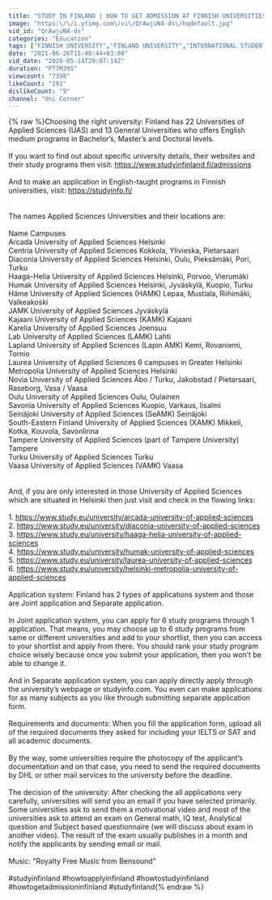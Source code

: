 ```yaml
---
title: "STUDY IN FINLAND | HOW TO GET ADMISSION AT FINNISH UNIVERSITIES IN 2020 (STEP BY STEP) 🇫🇮"
image: "https:\/\/i.ytimg.com\/vi\/QrAwjuN4-ds\/hqdefault.jpg"
vid_id: "QrAwjuN4-ds"
categories: "Education"
tags: ["FINNISH UNIVERSITY","FINLAND UNIVERSITY","INTERNATIONAL STUDENT"]
date: "2021-06-26T15:40:44+03:00"
vid_date: "2020-05-14T20:07:14Z"
duration: "PT7M39S"
viewcount: "7398"
likeCount: "191"
dislikeCount: "9"
channel: "Uni Corner"
---
```

{% raw %}Choosing the right university: Finland has 22 Universities of Applied Sciences (UAS) and 13 General Universities who offers English medium programs in Bachelor’s, Master’s and Doctoral levels. <br /><br />If you want to find out about specific university details, their websites and their study programs then visit: <a rel="nofollow" target="blank" href="https://www.studyinfinland.fi/admissions">https://www.studyinfinland.fi/admissions</a><br /><br />And to make an application in English-taught programs in Finnish universities, visit: <a rel="nofollow" target="blank" href="https://studyinfo.fi/">https://studyinfo.fi/</a> <br /><br /><br />The names Applied Sciences Universities and their locations are:<br /><br />Name                                                                                              Campuses<br />Arcada University of Applied Sciences                                         Helsinki<br />Centria University of Applied Sciences                                         Kokkola, Ylivieska, Pietarsaari<br />Diaconia University of Applied Sciences                                      Helsinki, Oulu, Pieksämäki, Pori, Turku<br />Haaga-Helia University of Applied Sciences                                Helsinki, Porvoo, Vierumäki<br />Humak University of Applied Sciences                                         Helsinki, Jyväskylä, Kuopio, Turku<br />Häme University of Applied Sciences (HAMK)                            Lepaa, Mustiala, Riihimäki, Valkeakoski<br />JAMK University of Applied Sciences                                           Jyväskylä<br />Kajaani University of Applied Sciences (KAMK)                          Kajaani<br />Karelia University of Applied Sciences                                          Joensuu<br />Lab University of Applied Sciences (LAMK)                                 Lahti<br />Lapland University of Applied Sciences (Lapin AMK)                 Kemi, Rovaniemi, Tornio<br />Laurea University of Applied Sciences                                          6 campuses in Greater Helsinki<br />Metropolia University of Applied Sciences                                   Helsinki<br />Novia University of Applied Sciences    Åbo / Turku, Jakobstad / Pietarsaari, Raseborg, Vasa / Vaasa<br />Oulu University of Applied Sciences                                              Oulu, Oulainen<br />Savonia University of Applied Sciences                                        Kuopio, Varkaus, Iisalmi<br />Seinäjoki University of Applied Sciences (SeAMK)                     Seinäjoki<br />South-Eastern Finland University of Applied Sciences (XAMK) Mikkeli, Kotka, Kouvola, Savonlinna<br />Tampere University of Applied Sciences (part of Tampere University) Tampere<br />Turku University of Applied Sciences                                             Turku<br />Vaasa University of Applied Sciences (VAMK)                             Vaasa<br /><br /><br />And, if you are only interested in those University of Applied Sciences which are situated in Helsinki then just visit and check in the flowing links: <br /><br />1. <a rel="nofollow" target="blank" href="https://www.study.eu/university/arcada-university-of-applied-sciences">https://www.study.eu/university/arcada-university-of-applied-sciences</a> <br />2. <a rel="nofollow" target="blank" href="https://www.study.eu/university/diaconia-university-of-applied-sciences">https://www.study.eu/university/diaconia-university-of-applied-sciences</a><br />3. <a rel="nofollow" target="blank" href="https://www.study.eu/university/haaga-helia-university-of-applied-sciences">https://www.study.eu/university/haaga-helia-university-of-applied-sciences</a><br />4. <a rel="nofollow" target="blank" href="https://www.study.eu/university/humak-university-of-applied-sciences">https://www.study.eu/university/humak-university-of-applied-sciences</a><br />5. <a rel="nofollow" target="blank" href="https://www.study.eu/university/laurea-university-of-applied-sciences">https://www.study.eu/university/laurea-university-of-applied-sciences</a><br />6. <a rel="nofollow" target="blank" href="https://www.study.eu/university/helsinki-metropolia-university-of-applied-sciences">https://www.study.eu/university/helsinki-metropolia-university-of-applied-sciences</a><br /><br />Application system: Finland has 2 types of applications system and those are Joint application and Separate application. <br /><br />In Joint application system, you can apply for 6 study programs through 1 application. That means, you may choose up to 6 study programs from same or different universities and add to your shortlist, then you can access to your shortlist and apply from there. You should rank your study program choice wisely because once you submit your application, then you won’t be able to change it.<br /><br />And in Separate application system, you can apply directly apply through the university’s webpage or studyinfo.com. You even can make applications for as many subjects as you like through submitting separate application form. <br /><br />Requirements and documents: When you fill the application form, upload all of the required documents they asked for including your IELTS or SAT and all academic documents. <br /><br />By the way, some universities require the photocopy of the applicant’s documentation and on that case, you need to send the required documents by DHL or other mail services to the university before the deadline. <br /><br />The decision of the university: After checking the all applications very carefully, universities will send you an email if you have selected primarily. Some universities ask to send them a motivational video and most of the universities ask to attend an exam on General math, IQ test, Analytical question and Subject based questionnaire (we will discuss about exam in another video). The result of the exam usually publishes in a month and notify the applicants by sending email or mail.<br /><br />Music: &quot;Royalty Free Music from Bensound&quot;<br /><br />#studyinfinland #howtoapplyinfinland #howtostudyinfinland #howtogetadmissioninfinland #studyfinland{% endraw %}
